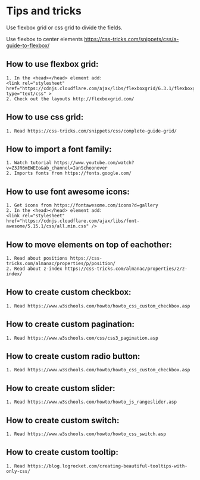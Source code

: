  # Tips and tricks
 
Use flexbox grid or css grid to divide the fields.

Use flexbox to center elements https://css-tricks.com/snippets/css/a-guide-to-flexbox/

## How to use flexbox grid:
    1. In the <head></head> element add: 
    <link rel="stylesheet" href="https://cdnjs.cloudflare.com/ajax/libs/flexboxgrid/6.3.1/flexboxgrid.min.css" type="text/css" >
    2. Check out the layouts http://flexboxgrid.com/

## How to use css grid:
    1. Read https://css-tricks.com/snippets/css/complete-guide-grid/

## How to import a font family:
    1. Watch tutorial https://www.youtube.com/watch?v=Z3JR6mEWEEo&ab_channel=IanSchoonover
    2. Imports fonts from https://fonts.google.com/

## How to use font awesome icons:
    1. Get icons from https://fontawesome.com/icons?d=gallery
    2. In the <head></head> element add: 
    <link rel="stylesheet" href="https://cdnjs.cloudflare.com/ajax/libs/font-awesome/5.15.1/css/all.min.css" />

## How to move elements on top of eachother:
    1. Read about positions https://css-tricks.com/almanac/properties/p/position/
    2. Read about z-index https://css-tricks.com/almanac/properties/z/z-index/

## How to create custom checkbox:
    1. Read https://www.w3schools.com/howto/howto_css_custom_checkbox.asp

## How to create custom pagination:
    1. Read https://www.w3schools.com/css/css3_pagination.asp

## How to create custom radio button:
    1. Read https://www.w3schools.com/howto/howto_css_custom_checkbox.asp

## How to create custom slider:
    1. Read https://www.w3schools.com/howto/howto_js_rangeslider.asp

## How to create custom switch:
    1. Read https://www.w3schools.com/howto/howto_css_switch.asp

## How to create custom tooltip:
    1. Read https://blog.logrocket.com/creating-beautiful-tooltips-with-only-css/